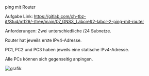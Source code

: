 ping mit Router

Aufgabe Link:
https://gitlab.com/ch-tbz-it/Stud/m129/-/tree/main/07_GNS3_Labore#2-labor-2-ping-mit-router

Anforderungen:
Zwei unterschiedliche /24 Subnetze.

Router hat jeweils erste IPv4-Adresse.

PC1, PC2 und PC3 haben jeweils eine statische IPv4-Adresse.

Alle PCs können sich gegenseitig anpingen.


![grafik](https://user-images.githubusercontent.com/102586033/172202398-2f46672c-6e5c-4397-b396-7118c7d695ba.png)


